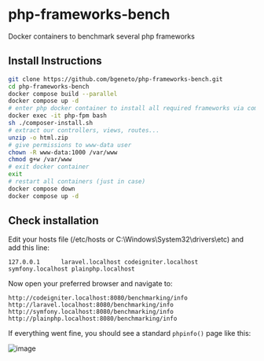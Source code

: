 # php-frameworks-bench
Docker containers to benchmark several php frameworks

## Install Instructions

```bash
git clone https://github.com/bgeneto/php-frameworks-bench.git
cd php-frameworks-bench
docker compose build --parallel
docker compose up -d
# enter php docker container to install all required frameworks via composer
docker exec -it php-fpm bash
sh ./composer-install.sh
# extract our controllers, views, routes...
unzip -o html.zip
# give permissions to www-data user
chown -R www-data:1000 /var/www
chmod g+w /var/www
# exit docker container
exit
# restart all containers (just in case)
docker compose down
docker compose up -d
```
 
## Check installation 

Edit your hosts file (/etc/hosts or C:\Windows\System32\drivers\etc) and add this line:

```
127.0.0.1      laravel.localhost codeigniter.localhost symfony.localhost plainphp.localhost
```

Now open your preferred browser and navigate to: 

```
http://codeigniter.localhost:8080/benchmarking/info
http://laravel.localhost:8080/benchmarking/info
http://symfony.localhost:8080/benchmarking/info
http://plainphp.localhost:8080/benchmarking/info
```

If everything went fine, you should see a standard `phpinfo()` page like this:

![image](https://github.com/bgeneto/php-frameworks-bench/assets/473074/82b1fb4d-c1c6-46fb-ab46-ea919be10632)

